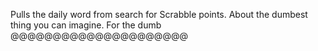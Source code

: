Pulls the daily word from search for Scrabble points. About the dumbest thing you can imagine. For the dumb @@@@@@@@@@@@@@@@@@@@@
